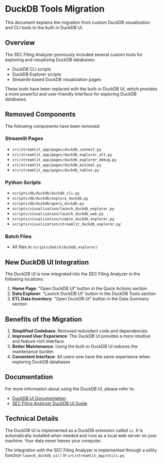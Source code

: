 # DuckDB Tools Migration

This document explains the migration from custom DuckDB visualization and CLI tools to the built-in DuckDB UI.

## Overview

The SEC Filing Analyzer previously included several custom tools for exploring and visualizing DuckDB databases:

- DuckDB CLI scripts
- DuckDB Explorer scripts
- Streamlit-based DuckDB visualization pages

These tools have been replaced with the built-in DuckDB UI, which provides a more powerful and user-friendly interface for exploring DuckDB databases.

## Removed Components

The following components have been removed:

### Streamlit Pages

- `src/streamlit_app/pages/duckdb_connect.py`
- `src/streamlit_app/pages/duckdb_explorer_alt.py`
- `src/streamlit_app/pages/duckdb_explorer_debug.py`
- `src/streamlit_app/pages/duckdb_minimal.py`
- `src/streamlit_app/pages/duckdb_tables.py`

### Python Scripts

- `scripts/db/duckdb/duckdb_cli.py`
- `scripts/db/duckdb/explore_duckdb.py`
- `scripts/db/duckdb/query_duckdb.py`
- `scripts/visualization/launch_duckdb_explorer.py`
- `scripts/visualization/launch_duckdb_web.py`
- `scripts/visualization/simple_duckdb_explorer.py`
- `scripts/visualization/streamlit_duckdb_explorer.py`

### Batch Files

- All files in `scripts/batch/duckdb_explorer/`

## New DuckDB UI Integration

The DuckDB UI is now integrated into the SEC Filing Analyzer in the following locations:

1. **Home Page**: "Open DuckDB UI" button in the Quick Actions section
2. **Data Explorer**: "Launch DuckDB UI" button in the DuckDB Tools section
3. **ETL Data Inventory**: "Open DuckDB UI" button in the Data Summary section

## Benefits of the Migration

1. **Simplified Codebase**: Removed redundant code and dependencies
2. **Improved User Experience**: The DuckDB UI provides a more intuitive and feature-rich interface
3. **Better Maintenance**: Using the built-in DuckDB UI reduces the maintenance burden
4. **Consistent Interface**: All users now have the same experience when exploring DuckDB databases

## Documentation

For more information about using the DuckDB UI, please refer to:

- [DuckDB UI Documentation](https://duckdb.org/docs/extensions/ui.html)
- [SEC Filing Analyzer DuckDB UI Guide](docs/duckdb_ui.md)

## Technical Details

The DuckDB UI is implemented as a DuckDB extension called `ui`. It is automatically installed when needed and runs as a local web server on your machine. Your data never leaves your computer.

The integration with the SEC Filing Analyzer is implemented through a utility function `launch_duckdb_ui()` in `src/streamlit_app/utils.py`.
